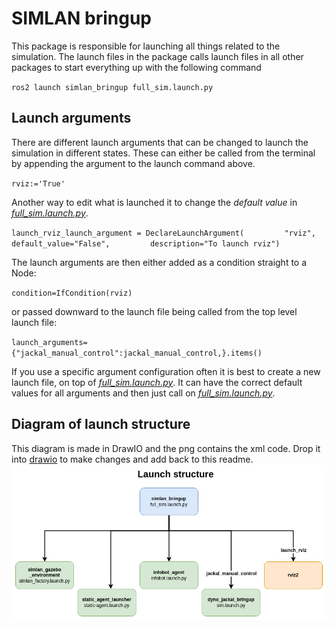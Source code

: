 # SIMLAN bringup

This package is responsible for launching all things related to the simulation. The launch files in the package calls launch files in all other packages to start everything up with the following command

`ros2 launch simlan_bringup full_sim.launch.py`

## Launch arguments

There are different launch arguments that can be changed to launch the simulation in different states. These can either be called from the terminal by appending the argument to the launch command above.

`rviz:='True'`

Another way to edit what is launched it to change the _default value_ in [_full_sim.launch.py_](launch/full_sim.launch.py).

`launch_rviz_launch_argument = DeclareLaunchArgument(         "rviz",         default_value="False",         description="To launch rviz")`

The launch arguments are then either added as a condition straight to a Node:

`condition=IfCondition(rviz)`

or passed downward to the launch file being called from the top level launch file:

`launch_arguments={"jackal_manual_control":jackal_manual_control,}.items()`

If you use a specific argument configuration often it is best to create a new launch file, on top of [_full_sim.launch.py_](launch/full_sim.launch.py). It can have the correct default values for all arguments and then just call on [_full_sim.launch.py_](launch/full_sim.launch.py).

## Diagram of launch structure

This diagram is made in DrawIO and the png contains the xml code. Drop it into [drawio](https://app.diagrams.net/) to make changes and add back to this readme.
![launch_structure](images/SMILE_IV_Jackal-Simlan_bringup%20launch.drawio.png)
